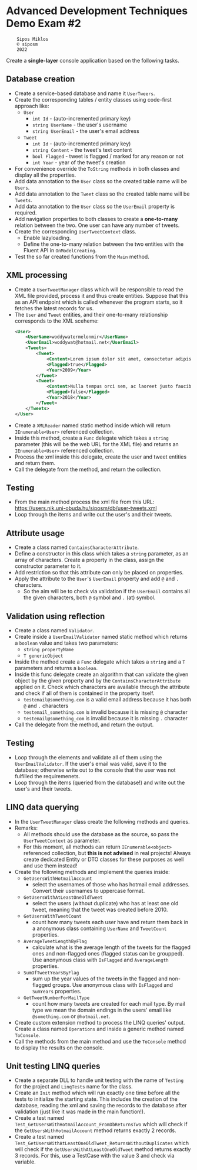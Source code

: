 # Advanced Development Techniques Demo Exam #2

```
    Sipos Miklos
    © siposm
    2022
```

Create a **single-layer** console application based on the following tasks.

## Database creation
- Create a service-based database and name it `UserTweers`.
- Create the corresponding tables / entity classes using code-first approach like:
    - `User`
        - `int Id` - (auto-incremented primary key)
        - `string UserName` - the user's username
        - `string UserEmail` - the user's email address
    - `Tweet`
        - `int Id` - (auto-incremented primary key)
        - `string Content` - the tweet's text content
        - `bool Flagged` - tweet is flagged / marked for any reason or not
        - `int Year` - year of the tweet's creation
- For convenience override the `ToString` methods in both classes and display all the properties.
- Add data annotation to the `User` class so the created table name will be `Users`.
- Add data annotation to the `Tweet` class so the created table name will be `Tweets`.
- Add data annotation to the `User` class so the `UserEmail` property is required.
- Add navigation properties to both classes to create a **one-to-many** relation between the two. One user can have any number of tweets.
- Create the corresponding `UserTweetContext` class.
    - Enable lazyloading.
    - Define the one-to-many relation between the two entities with the Fluent API in `OnModelCreating`.
- Test the so far created functions from the `Main` method.

## XML processing
- Create a `UserTweetManager` class which will be responsible to read the XML file provided, process it and thus create entities. Suppose that this as an API endpoint which is called whenever the program starts, so it fetches the latest records for us.
- The `User` and `Tweet` entities, and their one-to-many relationship corresponds to the XML sceheme:
    ```xml
    <User>
        <UserName>woddywatermelonmir</UserName>
        <UserEmail>woddywat@hotmail.net</UserEmail>
        <Tweets>
            <Tweet>
                <Content>Lorem ipsum dolor sit amet, consectetur adipiscing elit.</Content>
                <Flagged>true</Flagged>
                <Year>2009</Year>
            </Tweet>
            <Tweet>
                <Content>Nulla tempus orci sem, ac laoreet justo faucibus quis.</Content>
                <Flagged>false</Flagged>
                <Year>2018</Year>
            </Tweet>
        </Tweets>
    </User>
    ```
- Create a `XMLReader` named static method inside which will return `IEnumerable<User>` referenced collection.
- Inside this method, create a `Func` delegate which takes a `string` parameter (this will be the web URL for the XML file) and returns an `IEnumerable<User>` referenced collection.
- Process the xml inside this delegate, create the user and tweet entities and return them.
- Call the delegate from the method, and return the collection.

## Testing
- From the main method process the xml file from this URL: https://users.nik.uni-obuda.hu/siposm/db/user-tweets.xml
- Loop through the items and write out the user's and their tweets.

## Attribute usage
- Create a class named `ContainsCharacterAttribute`.
- Define a constructor in this class which takes a `string` parameter, as an array of characters. Create a property in the class, assign the constructor parameter to it.
- Add restriction so that this attribute can only be placed on properties.
- Apply the attribute to the `User`'s `UserEmail` property and add `@` and `.` characters.
    - So the aim will be to check via validation if the `UserEmail` contains all the given characters, both `@` symbol and `.` (at) symbol.

## Validation using reflection
- Create a class named `Validator`.
- Create inside a `UserEmailValidator` named static method which returns a `boolean` value and takes two parameters:
    - `string propertyName`
    - `T genericObject`
- Inside the method create a `Func` delegate which takes a `string` and a `T` parameters and returns a `boolean`.
- Inside this func delegate create an algorithm that can validate the given object by the given property and by the `ContainsCharacterAttribute` applied on it. Check which characters are available through the attribute and check if all of them is contained in the property itself.
    - `testemail@something.com` is a valid email address because it has both `@` and `.` characters
    - `testemail_something.com` is invalid because it is missing `@` character
    - `testemail@something_com` is invalid because it is missing `.` character
- Call the delegate from the method, and return the output.

## Testing
- Loop through the elements and validate all of them using the `UserEmailValidator`. If the user's email was valid, save it to the database; otherwise write out to the console that the user was not fulfilled the requiremenets.
- Loop through the items (queried from the database!) and write out the user's and their tweets.

## LINQ data querying
- In the `UserTweetManager` class create the following methods and queries.
- Remarks:
    - All methods should use the database as the source, so pass the `UserTweetContext` as parameter.
    - For this moment, all methods can return `IEnumerable<object>` referenced collection, but **this is not advised** in real projects! Always create dedicated Entity or DTO classes for these purposes as well and use them instead!
- Create the following methods and implement the queries inside:
    - `GetUsersWithHotmailAccount`
        - select the usernames of those who has hotmail email addresses. Convert their usernames to uppercase format.
    - `GetUsersWithAtLeastOneOldTweet`
        - select the users (without duplicate) who has at least one old tweet, meaning that the tweet was created before 2010.
    - `GetUsersWithTweetCount`
        - count how many tweets each user have and return them back in a anonymous class containing `UserName` and `TweetCount` properties.
    - `AverageTweetLengthByFlag`
        - calculate what is the average length of the tweets for the flagged ones and non-flagged ones (flagged status can be groupped). Use anonymous class with `IsFlagged` and `AverageLength` properties.
    - `SumOfTweetYearsByFlag`
        - sum up the year values of the tweets in the flagged and non-flagged groups. Use anonymous class with `IsFlagged` and `SumYears` properties.
    - `GetTweetNumberForMailType`
        - count how many tweets are created for each mail type. By mail type we mean the domain endings in the users' email like `@something.com` or `@hotmail.net`.
- Create custom extension method to process the LINQ queries' output. Create a class named `Operations` and inside a generic method named `ToConsole`.
- Call the methods from the main method and use the `ToConsole` method to display the results on the console.

## Unit testing LINQ queries
- Create a separate DLL to handle unit testing with the name of `Testing` for the project and `LinqTests` name for the class.
- Create an `Init` method which will run exactly one time before all the tests to initialize the starting state. This includes the creation of the database, reading the xml and saving the records to the database after validation (just like it was made in the main function!).
- Create a test named `Test_GetUsersWithHotmailAccount_FromDbReturnsTwo` which will check if the `GetUsersWithHotmailAccount` method returns exactly 2 records.
- Create a test named `Test_GetUsersWithAtLeastOneOldTweet_ReturnsWithoutDuplicates` which will check if the `GetUsersWithAtLeastOneOldTweet` method returns exactly 3 records. For this, use a TestCase with the value 3 and check via variable.